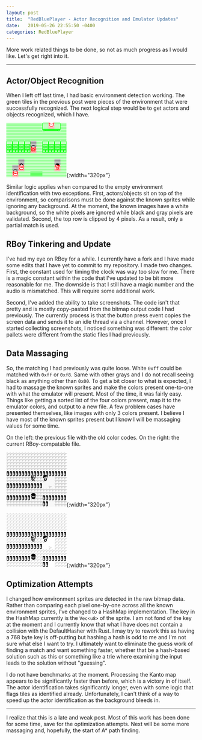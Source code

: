 ```yaml
---
layout: post
title:  "RedBluePlayer - Actor Recognition and Emulator Updates"
date:   2019-05-26 22:55:50 -0400
categories: RedBluePlayer
---
```


More work related things to be done, so not as much progress as I would like. Let's get right into it.

***

## Actor/Object Recognition

When I left off last time, I had basic environment detection working. The green tiles in the previous post were pieces of the environment that were successfully recognized. The next logical step would be to get actors and objects recognized, which I have.

![](/assets/test_color_ident_54.bmp){:width="320px"} 

Similar logic applies when compared to the empty environment identification with two exceptions. First, actors/objects sit on top of the environment, so comparisons must be done against the known sprites while ignoring any background. At the moment, the known images have a white background, so the white pixels are ignored while black and gray pixels are validated. Second, the top row is clipped by 4 pixels. As a result, only a partial match is used.

## RBoy Tinkering and Update

I've had my eye on RBoy for a while. I currently have a fork and I have made some edits that I have yet to commit to my repository. I made two changes. First, the constant used for timing the clock was way too slow for me. There is a magic constant within the code that I've updated to be bit more reasonable for me. The downside is that I still have a magic number and the audio is mismatched. This will require some additional work.

Second, I've added the ability to take screenshots. The code isn't that pretty and is mostly copy-pasted from the bitmap output code I had previously. The currently process is that the button press event copies the screen data and sends it to an idle thread via a channel. However, once I started collecting screenshots, I noticed something was different: the color pallets were different from the static files I had previously.

## Data Massaging

So, the matching I had previously was quite loose. White `0xff` could be matched with `0xff` or `0xf8`. Same with other grays and I do not recall seeing black as anything other than `0x00`. To get a bit closer to what is expected, I had to massage the known sprites and make the colors present one-to-one with what the emulator will present. Most of the time, it was fairly easy. Things like getting a sorted list of the four colors present, map it to the emulator colors, and output to a new file. A few problem cases have presented themselves, like images with only 3 colors present. I believe I have most of the known sprites present but I know I will be massaging values for some time.

On the left: the previous file with the old color codes. On the right: the current RBoy-compatable file.


![](/assets/test47_orig.bmp){:width="320px"} 

![](/assets/test47_emu.bmp){:width="320px"} 

## Optimization Attempts

I changed how environment sprites are detected in the raw bitmap data. Rather than comparing each pixel one-by-one across all the known environment sprites, I've changed to a HashMap implementation. The key in the HashMap currently is the `Vec<u8>` of the sprite. I am not fond of the key at the moment and I currently know that what I have does not contain a collision with the DefaultHasher with Rust. I may try to rework this as having a 768 byte key is off-putting but hashing a hash is odd to me and I'm not sure what else I want to try. I ultimately want to eliminate the guess work of finding a match and want something faster, whether that be a hash-based solution such as this or something like a trie where examining the input leads to the solution without "guessing".

I do not have benchmarks at the moment. Processing the Kanto map appears to be significantly faster than before, which is a victory in of itself. The actor identification takes significantly longer, even with some logic that flags tiles as identified already. Unfortunately, I can't think of a way to speed up the actor identification as the background bleeds in.

***

I realize that this is a late and weak post. Most of this work has been done for some time, save for the optimization attempts. Next will be some more massaging and, hopefully, the start of A* path finding. 
